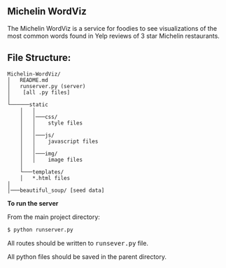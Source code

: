 ## Michelin WordViz ##

The Michelin WordViz is a service for foodies to see visualizations of the most common words found in Yelp reviews of 3 star Michelin restaurants.

## File Structure: ##

```
Michelin-WordViz/
│   README.md
│   runserver.py (server)
│    [all .py files]
│
└──────static
    │   │
    │   │───css/
    │   │    style files
    │   │
    │   │───js/
    │   │    javascript files
    │   │    
    │   │───img/
    │   │    image files
    │
    └───templates/
    │   *.html files
│
│───beautiful_soup/ [seed data]  
```


**To run the server**

From the main project directory:

```sh
$ python runserver.py
```
All routes should be written to <kbd>runsever.py</kbd> file.

All python files should be saved in the parent directory.

